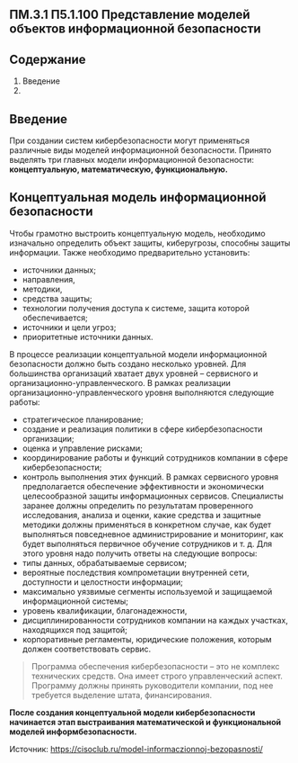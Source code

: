## ПМ.3.1 П5.1.100 Представление моделей объектов информационной безопасности
## Содержание
1. Введение
2. 

## Введение
При создании систем кибербезопасности могут применяться различные виды моделей информационной безопасности. Принято выделять три главных модели информационной безопасности: **концептуальную, математическую, функциональную.**

## Концептуальная модель информационной безопасности
Чтобы грамотно выстроить концептуальную модель, необходимо изначально определить объект защиты, киберугрозы, способны защиты информации. Также необходимо предварительно установить: 
- источники данных; 
- направления, 
- методики, 
- средства защиты; 
- технологии получения доступа к системе, защита которой обеспечивается; 
- источники и цели угроз;
- приоритетные источники данных.

В процессе реализации концептуальной модели информационной безопасности должно быть создано несколько уровней. Для большинства организаций хватает двух уровней – сервисного и организационно-управленческого. 
В рамках реализации организационно-управленческого уровня выполняются следующие работы: 
- стратегическое планирование; 
- создание и реализация политики в сфере кибербезопасности организации; 
- оценка и управление рисками;
- координирование работы и функций сотрудников компании в сфере кибербезопасности; 
- контроль выполнения этих функций. 
В рамках сервисного уровня предполагается обеспечение эффективности и экономически целесообразной защиты информационных сервисов. Специалисты заранее должны определить по результатам проверенного исследования, анализа и оценки, какие средства и защитные методики должны применяться в конкретном случае, как будет выполняться повседневное администрирование и мониторинг, как будет выполняться первичное обучение сотрудников и т. д. Для этого уровня надо получить ответы на следующие вопросы: 
- типы данных, обрабатываемые сервисом;
- вероятные последствия компрометации внутренней сети, доступности и целостности информации; 
- максимально уязвимые сегменты используемой и защищаемой информационной системы; 
- уровень квалификации, благонадежности,
- дисциплинированности сотрудников компании на каждых участках, находящихся под защитой;
- корпоративные регламенты, юридические положения, которым должен соответствовать сервис. 
> Программа обеспечения кибербезопасности – это не комплекс технических средств. Она имеет строго управленческий аспект. Программу должны принять руководители компании, под нее требуется выделение штата, финансирования. 

**После создания концептуальной модели кибербезопасности начинается этап выстраивания математической и функциональной моделей информбезопасности.**






























Источник: https://cisoclub.ru/model-informaczionnoj-bezopasnosti/
